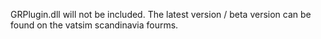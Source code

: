 GRPlugin.dll will not be included. The latest version / beta version can be found on the vatsim scandinavia fourms.